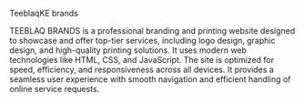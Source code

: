 TeeblaqKE brands

TEEBLAQ BRANDS is a professional branding and printing website designed to showcase and offer top-tier services, including logo design, graphic design, and high-quality printing solutions. It uses modern web technologies like HTML, CSS, and JavaScript. The site is optimized for speed, efficiency, and responsiveness across all devices. It provides a seamless user experience with smooth navigation and efficient handling of online service requests.
